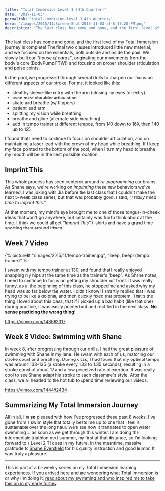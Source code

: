 ```yaml
---
title: "Total Immersion Level 1 (4th Quarter)"
date: "2015-11-03"
permalink: "total-immersion-level-1-4th-quarter/"
hero: "/images/2015/11/Screen-Shot-2015-11-03-at-6.17.20-PM.png"
description: "The last class has come and gone, and the first level of my Total Immersion journey is complete! The final two classes introduced little new material, and we focused on the essentials, both outside and inside the pool."
---
```


The last class has come and gone, and the first level of my Total Immersion journey is complete! The final two classes introduced little new material, and we focused on the essentials, both outside and inside the pool. We slowly built our _"house of cards"_, originating our movements from the body's core (BodyPump FTW!) and focusing on proper shoulder articulation and poise points.

In the pool, we progressed through several drills to sharpen our focus on different aspects of our stroke. For me, it looked like this:

- stealthy sleeve-like entry with the arm (closing my eyes for entry)
- even _more_ shoulder articulation
- skate and breathe (w/ flippers)
- patient lead arm
- splitting my vision while breathing
- breathe and glide (alternate side breathing)
- add in tempo trainer at different tempos, from 140 down to 160, then 140 up to 125

I found that I need to continue to focus on shoulder articulation, and on maintaining a laser lead with the crown of my head while breathing. If I keep my face pointed to the bottom of the pool, when I turn my head to breathe my mouth will be in the best possible location.

## Imprint This

This whole process has been centered around _re-programming_ our brains. As Shane says, we're working on _imprinting_ these new behaviors we've learned. I was joking with Jia before the last class that I couldn't make the next 5-week class series, but that was probably good. I said, _"I really need time to imprint this."_

At that moment, my mind's eye brought me to one of those tongue-in-cheek ideas that won't go anywhere, but certainly was fun to think about at the time. I think we could all get _"Imprint This"_ t-shirts and have a grand time sporting them around Ithaca!

## Week 7 Video

{% pictureRt "/images/2015/11/tempo-trainer.jpg", "Beep, beep! (tempo trainer)" %}

I swam with my [tempo trainer](http://amzn.to/1MFY1Ms) at 130, and found that I really enjoyed snapping my hips at the same time as the trainer's "beep". As Shane notes, I need to continue to focus on getting my shoulder out front. It was really funny, as at the beginning of this class, he stopped me and asked why my head was so far below the water. I didn't know! I smartly replied that I was trying to be like a dolphin, and then quickly fixed that problem. That's the thing I loved about this class, that if I picked up a bad habit (like that one) during practice, it was easily pointed out and rectified in the next class. **No sense practicing the wrong thing!**

https://vimeo.com/143692317

## Week 8 Video: Swimming with Shane

In week 8, after progressing through our drills, I had the great pleasure of swimming with Shane in my lane. He swam with each of us, matching our stroke count and breathing. During class, I had found that my optimal tempo was around 133-135 (a stroke every 1.33 to 1.35 seconds), resulting in a stroke count of about 17 and a low perceived rate of exertion. It was really cool to see Shane adapt his stroke to each classmate's style. After the class, we all headed to the hot tub to spend time reviewing our videos.

https://vimeo.com/144492434

## Summarizing My Total Immersion Journey

All in all, I'm **so** pleased with how I've progressed these past 8 weeks. I've gone from a swim style that totally beats me up to one that I feel is sustainable over the long haul. We'll see how it translates to open water swimming ... as soon as we get through this winter. I am doing the intermediate triathlon next summer, my first at that distance, so I'm looking forward to a Level 2 TI class in my future. In the meantime, massive gratitude to [Shane Eversfield](http://www.zendurancecycling.com/shane-eversfield.html) for his quality instruction and good humor. It was truly a pleasure.

* * *

This is part of a bi-weekly series on my Total Immersion learning experiences. If you arrived here and are wondering what Total Immersion is or why I'm doing it, [read about my swimming and who inspired me to take this on in my early forties](/swimming/).
